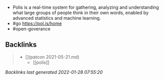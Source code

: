 - Polis is a real-time system for gathering, analyzing and understanding what large groups of people think in their own words, enabled by advanced statistics and machine learning.
- #go https://pol.is/home
- #open-goverance 

## Backlinks

> - [](patcon 2021-05-21.md)
>   - [[polis]]

_Backlinks last generated 2022-01-28 07:55:20_
